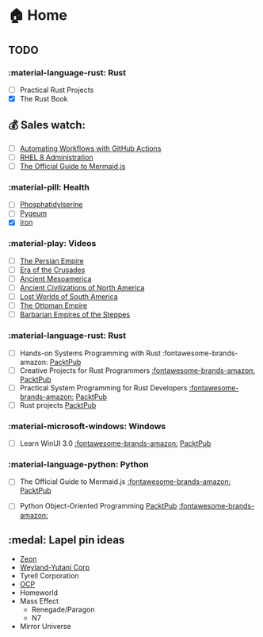 # 🏠 Home

## TODO

### :material-language-rust: Rust

- [ ] Practical Rust Projects
- [x] The Rust Book

## 💰 Sales watch:

- [ ] [Automating Workflows with GitHub Actions](https://www.packtpub.com/product/automating-workflows-with-github-actions/9781800560406)
- [ ] [RHEL 8 Administration](https://www.packtpub.com/product/red-hat-enterprise-linux-8-administration/9781800569829)
- [ ] [The Official Guide to Mermaid.js](https://www.packtpub.com/product/the-official-guide-to-mermaid-js/9781801078023)

### :material-pill: Health

- [ ] [Phosphatidylserine](https://www.swansonvitamins.com/swanson-ultra-phosphatidylserine-100-mg-90-sgels)
- [ ] [Pygeum](https://www.amazon.com/Africanum-Extract-Bulksupplements-Prostate-Kilogram/dp/B07C32M646)
- [x] [Iron](https://www.swansonvitamins.com/swanson-ultra-albion-chelated-ferrochel-iron-glycinate-18-mg-180-caps)

### :material-play: Videos

- [ ] [The Persian Empire](https://www.thegreatcourses.com/courses/the-persian-empire)
- [ ] [Era of the Crusades](https://www.thegreatcourses.com/courses/era-of-the-crusades)
- [ ] [Ancient Mesoamerica](https://www.thegreatcourses.com/courses/maya-to-aztec-ancient-mesoamerica-revealed)
- [ ] [Ancient Civilizations of North America](https://www.thegreatcourses.com/courses/ancient-civilizations-of-north-america)
- [ ] [Lost Worlds of South America](https://www.thegreatcourses.com/courses/lost-worlds-of-south-america)
- [ ] [The Ottoman Empire](https://www.thegreatcourses.com/courses/the-ottoman-empire)
- [ ] [Barbarian Empires of the Steppes](https://www.thegreatcourses.com/courses/the-barbarian-empires-of-the-steppes)

### :material-language-rust: Rust

- [ ] Hands-on Systems Programming with Rust :fontawesome-brands-amazon: [PacktPub](https://www.packtpub.com/product/hands-on-systems-programming-with-rust-video/9781838822132)
- [ ] Creative Projects for Rust Programmers [:fontawesome-brands-amazon:](https://www.amazon.com/Creative-Projects-Rust-Programmers-WebAssembly-ebook/dp/B085P1MCXJ/) [PacktPub](https://www.packtpub.com/product/creative-projects-for-rust-programmers/9781789346220) 
- [ ] Practical System Programming for Rust Developers [:fontawesome-brands-amazon:](https://www.amazon.com/Practical-System-Programming-Rust-Developers/dp/1800560966/) [PacktPub](https://www.packtpub.com/product/practical-system-programming-for-rust-developers/9781800560963) 
- [ ] Rust projects [PacktPub](https://www.packtpub.com/product/rust-projects-video/9781788628549)

### :material-microsoft-windows: Windows

- [ ] Learn WinUI 3.0 [:fontawesome-brands-amazon:](https://www.amazon.com/Learn-WinUI-3-0-application-development/dp/1800208669/) [PacktPub](https://www.packtpub.com/product/learn-winui-3-0/9781800208667)

### :material-language-python: Python

- [ ] The Official Guide to Mermaid.js [:fontawesome-brands-amazon:](https://www.amazon.com/Official-Guide-Mermaid-js-beautiful-flowcharts/dp/1801078025/) [PacktPub](https://www.packtpub.com/product/the-official-guide-to-mermaid-js/9781801078023)
- [ ] Python Object-Oriented Programming [PacktPub](https://www.packtpub.com/product/python-object-oriented-programming-fourth-edition/9781801077262) [:fontawesome-brands-amazon:](https://www.amazon.com/Python-Object-Oriented-Programming-maintainable-object-oriented/dp/1801077266/)


## :medal: Lapel pin ideas

- [Zeon](https://static.wikia.nocookie.net/gundam/images/a/ae/Zeon_alt.png) 
- [Weyland-Yutani Corp](https://static.wikia.nocookie.net/avp/images/3/36/Weyland-Yutani_Coporation_Logo.jpg)
- Tyrell Corporation
- [OCP](https://seeklogo.com/images/O/ocp-logo-6C5544B0D6-seeklogo.com.png)
- Homeworld
- Mass Effect
  - Renegade/Paragon
  - N7
- Mirror Universe